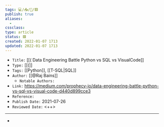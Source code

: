 ```yaml
---
tags: 💻️/📥️/📰️/🟥️
publish: true
aliases:
  - 
cssclass: 
type: article
status: 🟥️
created: 2022-01-07 1713
updated: 2022-01-07 1713
---
```


- `Title:` [[( Data Engineering Battle Python vs SQL vs VisualCode]]
- `Type:` [[(]]
- `Tags:` [[Python]], [[T-SQL|SQL]]
- `Author:` [[@Raj Bains]]
	- `Notable Authors:` 
- `Link:` <https://medium.com/prophecy-io/data-engineering-battle-python-vs-sql-vs-visual-code-d440d899cce3>
- `Reference:` 
- `Publish Date:` 2021-07-26
- `Reviewed Date:` <++>

---

- 

